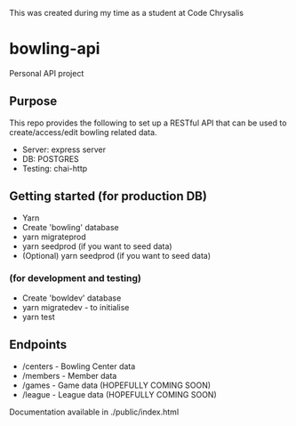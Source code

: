 This was created during my time as a student at Code Chrysalis

# bowling-api

Personal API project

## Purpose

This repo provides the following to set up a RESTful API that can be used to create/access/edit bowling related data.

- Server: express server
- DB: POSTGRES
- Testing: chai-http

## Getting started (for production DB)

- Yarn
- Create 'bowling' database
- yarn migrateprod
- yarn seedprod (if you want to seed data)
- (Optional) yarn seedprod (if you want to seed data)

### (for development and testing)

- Create 'bowldev' database
- yarn migratedev - to initialise
- yarn test

## Endpoints

- /centers - Bowling Center data
- /members - Member data
- /games - Game data (HOPEFULLY COMING SOON)
- /league - League data (HOPEFULLY COMING SOON)

Documentation available in ./public/index.html
